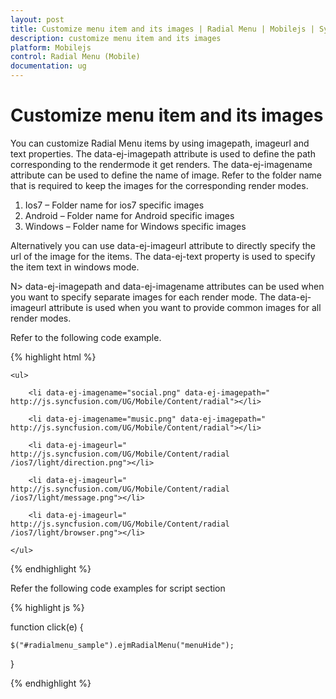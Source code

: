 ```yaml
---
layout: post
title: Customize menu item and its images | Radial Menu | Mobilejs | Syncfusion
description: customize menu item and its images
platform: Mobilejs
control: Radial Menu (Mobile)
documentation: ug
---
```


# Customize menu item and its images

You can customize Radial Menu items by using imagepath, imageurl and text properties. The data-ej-imagepath attribute is used to define the path corresponding to the rendermode it get renders. The data-ej-imagename attribute can be used to define the name of image. Refer to the folder name that is required to keep the images for the corresponding render modes.

1. Ios7 – Folder name for ios7 specific images
2. Android – Folder name for Android specific images
3. Windows – Folder name for Windows specific images

Alternatively you can use data-ej-imageurl attribute to directly specify the url of the image for the items. The data-ej-text property is used to specify the item text in windows mode.

N> data-ej-imagepath and data-ej-imagename attributes can be used when you want to specify separate images for each render mode. The data-ej-imageurl attribute is used when you want to provide common images for all render modes.

Refer to the following code example.

{% highlight html %}

<div id="radialmenu_sample" data-role="ejmradialmenu" data-ej-position="rightcenter" data-ej-touchend="click">

	<ul>

		<li data-ej-imagename="social.png" data-ej-imagepath=" http://js.syncfusion.com/UG/Mobile/Content/radial"></li>

		<li data-ej-imagename="music.png" data-ej-imagepath=" http://js.syncfusion.com/UG/Mobile/Content/radial"></li>

		<li data-ej-imageurl=" http://js.syncfusion.com/UG/Mobile/Content/radial /ios7/light/direction.png"></li>

		<li data-ej-imageurl=" http://js.syncfusion.com/UG/Mobile/Content/radial /ios7/light/message.png"></li>

		<li data-ej-imageurl=" http://js.syncfusion.com/UG/Mobile/Content/radial /ios7/light/browser.png"></li>

	</ul>

</div>

{% endhighlight %}

Refer the following code examples for script section

{% highlight js %}

function click(e) {

	$("#radialmenu_sample").ejmRadialMenu("menuHide");

}

{% endhighlight %}